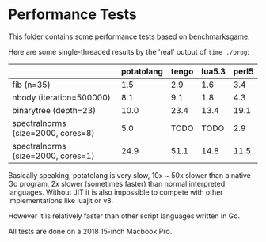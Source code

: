 # Performance Tests

This folder contains some performance tests based on [benchmarksgame](https://benchmarksgame-team.pages.debian.net/benchmarksgame/).

Here are some single-threaded results by the 'real' output of `time ./prog`:

|       | potatolang | tengo | lua5.3 | perl5 |
| ----- | ---------- | ----- | ------ | ----- |
|fib (n=35) | 1.5 | 2.9 | 1.6 | 3.4 |
|nbody (iteration=500000) | 8.1 | 9.1 | 1.8 | 4.3 |
|binarytree (depth=23)    | 10.0 | 23.4 | 13.4 | 19.1 |
|spectralnorms (size=2000, cores=8) | 5.0 | TODO | TODO | 2.9 |
|spectralnorms (size=2000, cores=1) | 24.9 | 51.1 | 14.8 | 11.5 |

Basically speaking, potatolang is very slow, 10x ~ 50x slower than a native Go program, 2x slower (sometimes faster) than normal interpreted languages. Without JIT it is also impossible to compete with other implementations like luajit or v8.

However it is relatively faster than other script languages written in Go.

All tests are done on a 2018 15-inch Macbook Pro.
